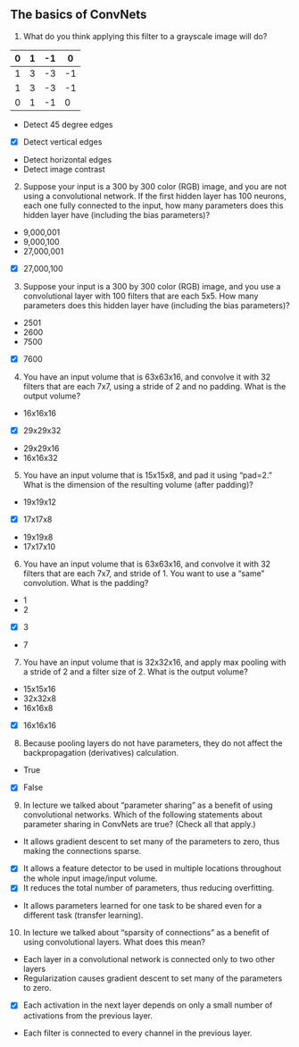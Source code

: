 ## The basics of ConvNets

1. What do you think applying this filter to a grayscale image will do?

 |0|1|-1|0|
 |-|-|-|-|
 |1|3|-3|-1|
 |1|3|-3|-1|
 |0|1|-1|0|

 - Detect 45 degree edges
 - [x] Detect vertical edges
 - Detect horizontal edges
 - Detect image contrast

2. Suppose your input is a 300 by 300 color (RGB) image, and you are not using a convolutional network. If the first hidden layer has 100 neurons, each one fully connected to the input, how many parameters does this hidden layer have (including the bias parameters)?

 - 9,000,001
 - 9,000,100
 - 27,000,001
 - [x] 27,000,100

3. Suppose your input is a 300 by 300 color (RGB) image, and you use a convolutional layer with 100 filters that are each 5x5. How many parameters does this hidden layer have (including the bias parameters)?

 - 2501
 - 2600
 - 7500
 - [x] 7600

4. You have an input volume that is 63x63x16, and convolve it with 32 filters that are each 7x7, using a stride of 2 and no padding. What is the output volume?

 - 16x16x16
 - [x] 29x29x32
 - 29x29x16
 - 16x16x32

5. You have an input volume that is 15x15x8, and pad it using “pad=2.” What is the dimension of the resulting volume (after padding)?

 - 19x19x12
 - [x] 17x17x8
 - 19x19x8
 - 17x17x10

6. You have an input volume that is 63x63x16, and convolve it with 32 filters that are each 7x7, and stride of 1. You want to use a “same” convolution. What is the padding?

 - 1
 - 2
 - [x] 3
 - 7

7. You have an input volume that is 32x32x16, and apply max pooling with a stride of 2 and a filter size of 2. What is the output volume?

 - 15x15x16
 - 32x32x8
 - 16x16x8
 - [x] 16x16x16

8. Because pooling layers do not have parameters, they do not affect the backpropagation (derivatives) calculation.

 - True
 - [x] False

9. In lecture we talked about “parameter sharing” as a benefit of using convolutional networks. Which of the following statements about parameter sharing in ConvNets are true? (Check all that apply.)

 - It allows gradient descent to set many of the parameters to zero, thus making the connections sparse.
 - [x] It allows a feature detector to be used in multiple locations throughout the whole input image/input volume.
 - [x] It reduces the total number of parameters, thus reducing overfitting.
 - It allows parameters learned for one task to be shared even for a different task (transfer learning).

10. In lecture we talked about “sparsity of connections” as a benefit of using convolutional layers. What does this mean?

 - Each layer in a convolutional network is connected only to two other layers
 - Regularization causes gradient descent to set many of the parameters to zero.
 - [x] Each activation in the next layer depends on only a small number of activations from the previous layer.
 - Each filter is connected to every channel in the previous layer.
 